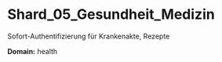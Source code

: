 # Shard_05_Gesundheit_Medizin

Sofort-Authentifizierung für Krankenakte, Rezepte

**Domain:** health
